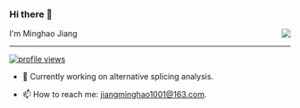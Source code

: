 ### Hi there 👋  
<img align="right" src="https://github-readme-stats.vercel.app/api?username=mhjiang97&show_icons=true&icon_color=32CD32&text_color=FFF5EE&bg_color=808080&hide_title=false" />  
I'm Minghao Jiang

---

<p align="left">
  <a href="https://github.com/antonkomarev/github-profile-views-counter" title="GitHub Profile Views Counter"><img src="https://komarev.com/ghpvc/?username=mhjiang97&color=blue&style=flat&label=Visitors" alt="profile views"></a>
</p>
  
- 🔭 Currently working on alternative splicing analysis.  

- 📫 How to reach me: jiangminghao1001@163.com.  
<!--
**mhjiang97/mhjiang97** is a ✨ _special_ ✨ repository because its `README.md` (this file) appears on your GitHub profile.

Here are some ideas to get you started:

- 🔭 I’m currently working on ...
#- 🌱 I’m currently learning ...
- 👯 I’m looking to collaborate on ...
- 🤔 I’m looking for help with ...
- 💬 Ask me about ...
- 📫 How to reach me: ...
- 😄 Pronouns: ...
- ⚡ Fun fact: ...
CE1D2D
718096
ffffff
-->
